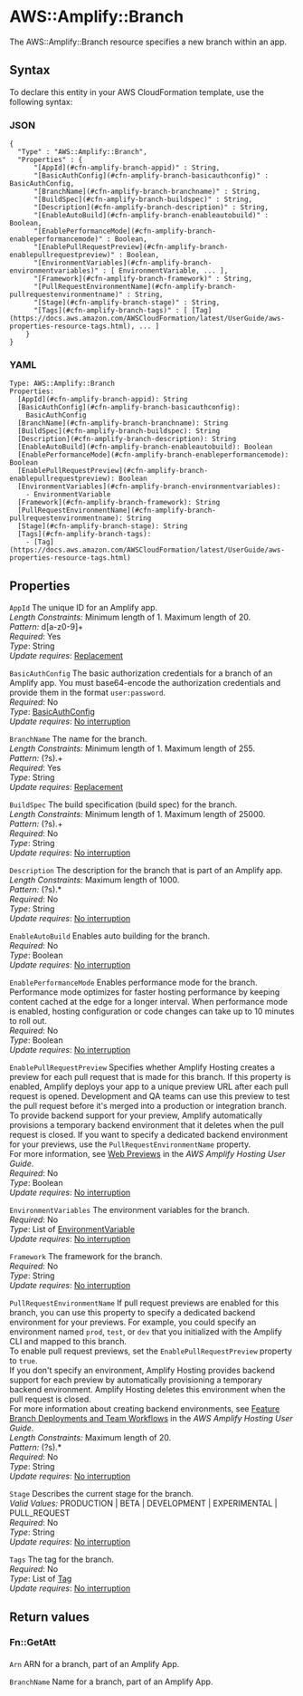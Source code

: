 # AWS::Amplify::Branch<a name="aws-resource-amplify-branch"></a>

The AWS::Amplify::Branch resource specifies a new branch within an app\.

## Syntax<a name="aws-resource-amplify-branch-syntax"></a>

To declare this entity in your AWS CloudFormation template, use the following syntax:

### JSON<a name="aws-resource-amplify-branch-syntax.json"></a>

```
{
  "Type" : "AWS::Amplify::Branch",
  "Properties" : {
      "[AppId](#cfn-amplify-branch-appid)" : String,
      "[BasicAuthConfig](#cfn-amplify-branch-basicauthconfig)" : BasicAuthConfig,
      "[BranchName](#cfn-amplify-branch-branchname)" : String,
      "[BuildSpec](#cfn-amplify-branch-buildspec)" : String,
      "[Description](#cfn-amplify-branch-description)" : String,
      "[EnableAutoBuild](#cfn-amplify-branch-enableautobuild)" : Boolean,
      "[EnablePerformanceMode](#cfn-amplify-branch-enableperformancemode)" : Boolean,
      "[EnablePullRequestPreview](#cfn-amplify-branch-enablepullrequestpreview)" : Boolean,
      "[EnvironmentVariables](#cfn-amplify-branch-environmentvariables)" : [ EnvironmentVariable, ... ],
      "[Framework](#cfn-amplify-branch-framework)" : String,
      "[PullRequestEnvironmentName](#cfn-amplify-branch-pullrequestenvironmentname)" : String,
      "[Stage](#cfn-amplify-branch-stage)" : String,
      "[Tags](#cfn-amplify-branch-tags)" : [ [Tag](https://docs.aws.amazon.com/AWSCloudFormation/latest/UserGuide/aws-properties-resource-tags.html), ... ]
    }
}
```

### YAML<a name="aws-resource-amplify-branch-syntax.yaml"></a>

```
Type: AWS::Amplify::Branch
Properties:
  [AppId](#cfn-amplify-branch-appid): String
  [BasicAuthConfig](#cfn-amplify-branch-basicauthconfig):
    BasicAuthConfig
  [BranchName](#cfn-amplify-branch-branchname): String
  [BuildSpec](#cfn-amplify-branch-buildspec): String
  [Description](#cfn-amplify-branch-description): String
  [EnableAutoBuild](#cfn-amplify-branch-enableautobuild): Boolean
  [EnablePerformanceMode](#cfn-amplify-branch-enableperformancemode): Boolean
  [EnablePullRequestPreview](#cfn-amplify-branch-enablepullrequestpreview): Boolean
  [EnvironmentVariables](#cfn-amplify-branch-environmentvariables):
    - EnvironmentVariable
  [Framework](#cfn-amplify-branch-framework): String
  [PullRequestEnvironmentName](#cfn-amplify-branch-pullrequestenvironmentname): String
  [Stage](#cfn-amplify-branch-stage): String
  [Tags](#cfn-amplify-branch-tags):
    - [Tag](https://docs.aws.amazon.com/AWSCloudFormation/latest/UserGuide/aws-properties-resource-tags.html)
```

## Properties<a name="aws-resource-amplify-branch-properties"></a>

`AppId` <a name="cfn-amplify-branch-appid"></a>
The unique ID for an Amplify app\.  
_Length Constraints:_ Minimum length of 1\. Maximum length of 20\.  
_Pattern:_ d\[a\-z0\-9\]\+  
_Required_: Yes  
_Type_: String  
_Update requires_: [Replacement](https://docs.aws.amazon.com/AWSCloudFormation/latest/UserGuide/using-cfn-updating-stacks-update-behaviors.html#update-replacement)

`BasicAuthConfig` <a name="cfn-amplify-branch-basicauthconfig"></a>
The basic authorization credentials for a branch of an Amplify app\. You must base64\-encode the authorization credentials and provide them in the format `user:password`\.  
_Required_: No  
_Type_: [BasicAuthConfig](aws-properties-amplify-branch-basicauthconfig.md)  
_Update requires_: [No interruption](https://docs.aws.amazon.com/AWSCloudFormation/latest/UserGuide/using-cfn-updating-stacks-update-behaviors.html#update-no-interrupt)

`BranchName` <a name="cfn-amplify-branch-branchname"></a>
The name for the branch\.  
_Length Constraints:_ Minimum length of 1\. Maximum length of 255\.  
_Pattern:_ \(?s\)\.\+  
_Required_: Yes  
_Type_: String  
_Update requires_: [Replacement](https://docs.aws.amazon.com/AWSCloudFormation/latest/UserGuide/using-cfn-updating-stacks-update-behaviors.html#update-replacement)

`BuildSpec` <a name="cfn-amplify-branch-buildspec"></a>
The build specification \(build spec\) for the branch\.  
_Length Constraints:_ Minimum length of 1\. Maximum length of 25000\.  
_Pattern:_ \(?s\)\.\+  
_Required_: No  
_Type_: String  
_Update requires_: [No interruption](https://docs.aws.amazon.com/AWSCloudFormation/latest/UserGuide/using-cfn-updating-stacks-update-behaviors.html#update-no-interrupt)

`Description` <a name="cfn-amplify-branch-description"></a>
The description for the branch that is part of an Amplify app\.  
_Length Constraints:_ Maximum length of 1000\.  
_Pattern:_ \(?s\)\.\*  
_Required_: No  
_Type_: String  
_Update requires_: [No interruption](https://docs.aws.amazon.com/AWSCloudFormation/latest/UserGuide/using-cfn-updating-stacks-update-behaviors.html#update-no-interrupt)

`EnableAutoBuild` <a name="cfn-amplify-branch-enableautobuild"></a>
Enables auto building for the branch\.  
_Required_: No  
_Type_: Boolean  
_Update requires_: [No interruption](https://docs.aws.amazon.com/AWSCloudFormation/latest/UserGuide/using-cfn-updating-stacks-update-behaviors.html#update-no-interrupt)

`EnablePerformanceMode` <a name="cfn-amplify-branch-enableperformancemode"></a>
Enables performance mode for the branch\.  
Performance mode optimizes for faster hosting performance by keeping content cached at the edge for a longer interval\. When performance mode is enabled, hosting configuration or code changes can take up to 10 minutes to roll out\.  
_Required_: No  
_Type_: Boolean  
_Update requires_: [No interruption](https://docs.aws.amazon.com/AWSCloudFormation/latest/UserGuide/using-cfn-updating-stacks-update-behaviors.html#update-no-interrupt)

`EnablePullRequestPreview` <a name="cfn-amplify-branch-enablepullrequestpreview"></a>
Specifies whether Amplify Hosting creates a preview for each pull request that is made for this branch\. If this property is enabled, Amplify deploys your app to a unique preview URL after each pull request is opened\. Development and QA teams can use this preview to test the pull request before it's merged into a production or integration branch\.  
To provide backend support for your preview, Amplify automatically provisions a temporary backend environment that it deletes when the pull request is closed\. If you want to specify a dedicated backend environment for your previews, use the `PullRequestEnvironmentName` property\.  
For more information, see [Web Previews](https://docs.aws.amazon.com/amplify/latest/userguide/pr-previews.html) in the _AWS Amplify Hosting User Guide_\.  
_Required_: No  
_Type_: Boolean  
_Update requires_: [No interruption](https://docs.aws.amazon.com/AWSCloudFormation/latest/UserGuide/using-cfn-updating-stacks-update-behaviors.html#update-no-interrupt)

`EnvironmentVariables` <a name="cfn-amplify-branch-environmentvariables"></a>
The environment variables for the branch\.  
_Required_: No  
_Type_: List of [EnvironmentVariable](aws-properties-amplify-branch-environmentvariable.md)  
_Update requires_: [No interruption](https://docs.aws.amazon.com/AWSCloudFormation/latest/UserGuide/using-cfn-updating-stacks-update-behaviors.html#update-no-interrupt)

`Framework` <a name="cfn-amplify-branch-framework"></a>
The framework for the branch\.  
_Required_: No  
_Type_: String  
_Update requires_: [No interruption](https://docs.aws.amazon.com/AWSCloudFormation/latest/UserGuide/using-cfn-updating-stacks-update-behaviors.html#update-no-interrupt)

`PullRequestEnvironmentName` <a name="cfn-amplify-branch-pullrequestenvironmentname"></a>
If pull request previews are enabled for this branch, you can use this property to specify a dedicated backend environment for your previews\. For example, you could specify an environment named `prod`, `test`, or `dev` that you initialized with the Amplify CLI and mapped to this branch\.  
To enable pull request previews, set the `EnablePullRequestPreview` property to `true`\.  
If you don't specify an environment, Amplify Hosting provides backend support for each preview by automatically provisioning a temporary backend environment\. Amplify Hosting deletes this environment when the pull request is closed\.  
For more information about creating backend environments, see [Feature Branch Deployments and Team Workflows](https://docs.aws.amazon.com/amplify/latest/userguide/multi-environments.html) in the _AWS Amplify Hosting User Guide_\.  
_Length Constraints:_ Maximum length of 20\.  
_Pattern:_ \(?s\)\.\*  
_Required_: No  
_Type_: String  
_Update requires_: [No interruption](https://docs.aws.amazon.com/AWSCloudFormation/latest/UserGuide/using-cfn-updating-stacks-update-behaviors.html#update-no-interrupt)

`Stage` <a name="cfn-amplify-branch-stage"></a>
Describes the current stage for the branch\.  
_Valid Values:_ PRODUCTION \| BETA \| DEVELOPMENT \| EXPERIMENTAL \| PULL_REQUEST  
_Required_: No  
_Type_: String  
_Update requires_: [No interruption](https://docs.aws.amazon.com/AWSCloudFormation/latest/UserGuide/using-cfn-updating-stacks-update-behaviors.html#update-no-interrupt)

`Tags` <a name="cfn-amplify-branch-tags"></a>
The tag for the branch\.  
_Required_: No  
_Type_: List of [Tag](https://docs.aws.amazon.com/AWSCloudFormation/latest/UserGuide/aws-properties-resource-tags.html)  
_Update requires_: [No interruption](https://docs.aws.amazon.com/AWSCloudFormation/latest/UserGuide/using-cfn-updating-stacks-update-behaviors.html#update-no-interrupt)

## Return values<a name="aws-resource-amplify-branch-return-values"></a>

### Fn::GetAtt<a name="aws-resource-amplify-branch-return-values-fn--getatt"></a>

#### <a name="aws-resource-amplify-branch-return-values-fn--getatt-fn--getatt"></a>

`Arn` <a name="Arn-fn::getatt"></a>
ARN for a branch, part of an Amplify App\.

`BranchName` <a name="BranchName-fn::getatt"></a>
Name for a branch, part of an Amplify App\.
